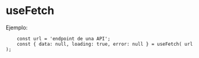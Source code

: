 # useFetch

Ejemplo: 

```
    const url = 'endpoint de una API';
    const { data: null, loading: true, error: null } = useFetch( url );
```